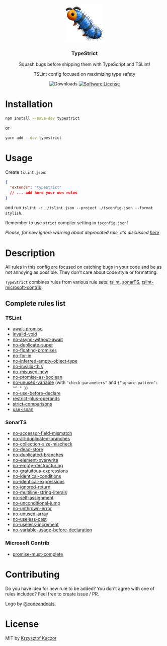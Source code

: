 <p align="center">
  <img src="/images/logo.png" width="120" alt="TypeStrict">
  <h3 align="center">TypeStrict</h3> 
  <p align="center">Squash bugs before shipping them with TypeScript and TSLint!</p>
  <p align="center">TSLint config focused on maximizing type safety</p>
  <p align="center">
    <img alt="Downloads" src="https://img.shields.io/npm/dm/typestrict.svg">
    <a href="/package.json"><img alt="Software License" src="https://img.shields.io/badge/license-MIT-brightgreen.svg?style=flat-square"></a>
  </p>

</p>

# Installation

```bash
npm install --save-dev typestrict
```

or

```bash
yarn add --dev typestrict
```

# Usage

Create `tslint.json`:

```json
{
  "extends": "typestrict"
  // ... add here your own rules
}
```

and run `tslint -c ./tslint.json --project ./tsconfig.json --format stylish`.

Remember to use `strict` compiler setting in `tsconfig.json`!

_Please, for now ignore warning about deprecated rule, it's discussed [here](https://github.com/krzkaczor/TypeStrict/pull/4)_

# Description

All rules in this config are focused on catching bugs in your code and be as not annoying as possible. They don't
care about code style or formatting.

`TypeStrict` combines rules from various rule sets: [tslint](https://palantir.github.io/tslint/rules/),
[sonarTS](https://github.com/SonarSource/SonarTS),
[tslint-microsoft-contrib](https://github.com/Microsoft/tslint-microsoft-contrib).

## Complete rules list

### TSLint

- [await-promise](https://palantir.github.io/tslint/rules/await-promise/)
- [invalid-void](https://palantir.github.io/tslint/rules/invalid-void/)
- [no-async-without-await](https://palantir.github.io/tslint/rules/no-async-without-await/)
- [no-duplicate-super](https://palantir.github.io/tslint/rules/no-duplicate-super/)
- [no-floating-promises](https://palantir.github.io/tslint/rules/no-floating-promises/)
- [no-for-in](https://palantir.github.io/tslint/rules/no-for-in/)
- [no-inferred-empty-object-type](https://palantir.github.io/tslint/rules/no-inferred-empty-object-type/)
- [no-invalid-this](https://palantir.github.io/tslint/rules/no-invalid-this/)
- [no-misused-new](https://palantir.github.io/tslint/rules/no-misused-new/)
- [no-promise-as-boolean](https://palantir.github.io/tslint/rules/no-promise-as-boolean/)
- [no-unused-variable](https://palantir.github.io/tslint/rules/no-unused-variable/) (with `"check-parameters"` and `{"ignore-pattern": "^_" }`)
- [no-use-before-declare](https://palantir.github.io/tslint/rules/no-use-before-declare/)
- [restrict-plus-operands](https://palantir.github.io/tslint/rules/restrict-plus-operands/)
- [strict-comparisons](https://palantir.github.io/tslint/rules/strict-comparisons/)
- [use-isnan](https://palantir.github.io/tslint/rules/use-isnan/)

### SonarTS

- [no-accessor-field-mismatch](https://github.com/SonarSource/SonarTS/blob/HEAD/sonarts-core/docs/rules/no-accessor-field-mismatch.md)
- [no-all-duplicated-branches](https://github.com/SonarSource/SonarTS/blob/HEAD/sonarts-core/docs/rules/no-all-duplicated-branches.md)
- [no-collection-size-mischeck](https://github.com/SonarSource/SonarTS/blob/HEAD/sonarts-core/docs/rules/no-collection-size-mischeck.md)
- [no-dead-store](https://github.com/SonarSource/SonarTS/blob/HEAD/sonarts-core/docs/rules/no-dead-store.md)
- [no-duplicated-branches](https://github.com/SonarSource/SonarTS/blob/HEAD/sonarts-core/docs/rules/no-duplicated-branches.md)
- [no-element-overwrite](https://github.com/SonarSource/SonarTS/blob/HEAD/sonarts-core/docs/rules/no-element-overwrite.md)
- [no-empty-destructuring](https://github.com/SonarSource/SonarTS/blob/HEAD/sonarts-core/docs/rules/no-empty-destructuring.md)
- [no-gratuitous-expressions](https://github.com/SonarSource/SonarTS/blob/HEAD/sonarts-core/docs/rules/no-gratuitous-expressions.md)
- [no-identical-conditions](https://github.com/SonarSource/SonarTS/blob/HEAD/sonarts-core/docs/rules/no-identical-conditions.md)
- [no-identical-expressions](https://github.com/SonarSource/SonarTS/blob/HEAD/sonarts-core/docs/rules/no-identical-expressions.md)
- [no-ignored-return](https://github.com/SonarSource/SonarTS/blob/HEAD/sonarts-core/docs/rules/no-ignored-return.md)
- [no-multiline-string-literals](https://github.com/SonarSource/SonarTS/blob/HEAD/sonarts-core/docs/rules/no-multiline-string-literals.md)
- [no-self-assignment](https://github.com/SonarSource/SonarTS/blob/HEAD/sonarts-core/docs/rules/no-self-assignment.md)
- [no-unconditional-jump](https://github.com/SonarSource/SonarTS/blob/HEAD/sonarts-core/docs/rules/no-unconditional-jump.md)
- [no-unthrown-error](https://github.com/SonarSource/SonarTS/blob/HEAD/sonarts-core/docs/rules/no-unthrown-error.md)
- [no-unused-array](https://github.com/SonarSource/SonarTS/blob/HEAD/sonarts-core/docs/rules/no-unused-array.md)
- [no-useless-cast](https://github.com/SonarSource/SonarTS/blob/HEAD/sonarts-core/docs/rules/no-useless-cast.md)
- [no-useless-increment](https://github.com/SonarSource/SonarTS/blob/HEAD/sonarts-core/docs/rules/no-useless-increment.md)
- [no-variable-usage-before-declaration](https://github.com/SonarSource/SonarTS/blob/HEAD/sonarts-core/docs/rules/no-variable-usage-before-declaration.md)

### Microsoft Contrib

- [promise-must-complete](https://github.com/Microsoft/tslint-microsoft-contrib/issues/34)

# Contributing

Do you have idea for new rule to be added? You don't agree with one of rules included? Feel free to create issue / PR.

Logo by [@codeandcats](https://github.com/codeandcats).

# License

MIT by [Krzysztof Kaczor](https://twitter.com/krzKaczor)
